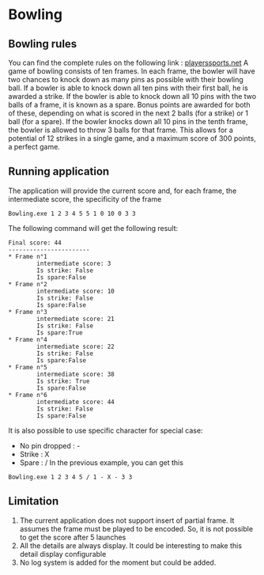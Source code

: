 # Bowling
## Bowling rules
You can find the complete rules on the following link : [playerssports.net](https://www.playerssports.net/page/bowling-rules)
A game of bowling consists of ten frames.
In each frame, the bowler will have two chances to knock down as many pins as possible with their bowling ball. If a bowler is able to knock down all ten pins with their first ball, he is awarded a strike. If the bowler is able to knock down all 10 pins with the two balls of a frame, it is known as a spare. Bonus points are awarded for both of these, depending on what is scored in the next 2 balls (for a strike) or 1 ball (for a spare).
If the bowler knocks down all 10 pins in the tenth frame, the bowler is allowed to throw 3 balls for that frame.
This allows for a potential of 12 strikes in a single game, and a maximum score of 300 points, a perfect game.
## Running application
The application will provide the current score and, for each frame, the intermediate score, the specificity of the frame
```
Bowling.exe 1 2 3 4 5 5 1 0 10 0 3 3
```
The following command will get the following result:
```
Final score: 44
-----------------------
* Frame n°1
        intermediate score: 3
        Is strike: False
        Is spare:False
* Frame n°2
        intermediate score: 10
        Is strike: False
        Is spare:False
* Frame n°3
        intermediate score: 21
        Is strike: False
        Is spare:True
* Frame n°4
        intermediate score: 22
        Is strike: False
        Is spare:False
* Frame n°5
        intermediate score: 38
        Is strike: True
        Is spare:False
* Frame n°6
        intermediate score: 44
        Is strike: False
        Is spare:False
```
It is also possible to use specific character for special case:
- No pin dropped : -
- Strike : X
- Spare : /
In the previous example, you can get this
```
Bowling.exe 1 2 3 4 5 / 1 - X - 3 3
```
## Limitation
1. The current application does not support insert of partial frame. It assumes the frame must be played to be encoded. So, it is not possible to get the score after 5 launches
2. All the details are always display. It could be interesting to make this detail display configurable
3. No log system is added for the moment but could be added.

